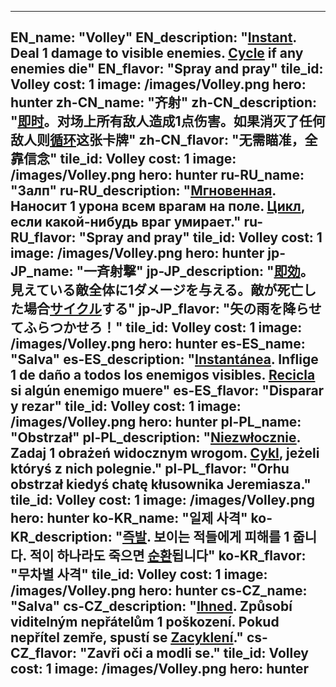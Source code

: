 ---

EN_name: "Volley"
EN_description: "<u><u>Instant</u></u>. Deal 1 damage to visible enemies. <u><u>Cycle</u></u> if any enemies die"
EN_flavor: "Spray and pray"
tile_id: Volley
cost: 1
image: /images/Volley.png
hero: hunter
zh-CN_name: "齐射"
zh-CN_description: "<u><u>即时</u></u>。对场上所有敌人造成1点伤害。如果消灭了任何敌人则<u><u>循环</u></u>这张卡牌"
zh-CN_flavor: "无需瞄准，全靠信念"
tile_id: Volley
cost: 1
image: /images/Volley.png
hero: hunter
ru-RU_name: "Залп"
ru-RU_description: "<u><u>Мгновенная</u></u>. Наносит 1 урона всем врагам на поле. <u><u>Цикл</u></u>, если какой-нибудь враг умирает."
ru-RU_flavor: "Spray and pray"
tile_id: Volley
cost: 1
image: /images/Volley.png
hero: hunter
jp-JP_name: "一斉射撃"
jp-JP_description: "<u><u>即効</u></u>。見えている敵全体に1ダメージを与える。敵が死亡した場合<u><u>サイクル</u></u>する"
jp-JP_flavor: "矢の雨を降らせてふらつかせろ！"
tile_id: Volley
cost: 1
image: /images/Volley.png
hero: hunter
es-ES_name: "Salva"
es-ES_description: "<u><u>Instantánea</u></u>. Inflige 1 de daño a todos los enemigos visibles. <u><u>Recicla</u></u> si algún enemigo muere"
es-ES_flavor: "Disparar y rezar"
tile_id: Volley
cost: 1
image: /images/Volley.png
hero: hunter
pl-PL_name: "Obstrzał"
pl-PL_description: "<u><u>Niezwłocznie</u></u>. Zadaj 1 obrażeń widocznym wrogom. <u><u>Cykl</u></u>, jeżeli któryś z nich polegnie."
pl-PL_flavor: "Orhu obstrzał kiedyś chatę kłusownika Jeremiasza."
tile_id: Volley
cost: 1
image: /images/Volley.png
hero: hunter
ko-KR_name: "일제 사격"
ko-KR_description: "<u><u>즉발</u></u>. 보이는 적들에게 피해를 1 줍니다. 적이 하나라도 죽으면 <u><u>순환</u></u>됩니다"
ko-KR_flavor: "무차별 사격"
tile_id: Volley
cost: 1
image: /images/Volley.png
hero: hunter
cs-CZ_name: "Salva"
cs-CZ_description: "<u><u>Ihned</u></u>. Způsobí viditelným nepřátelům 1 poškození. Pokud nepřítel zemře, spustí se <u><u>Zacyklení</u></u>."
cs-CZ_flavor: "Zavři oči a modli se."
tile_id: Volley
cost: 1
image: /images/Volley.png
hero: hunter
---